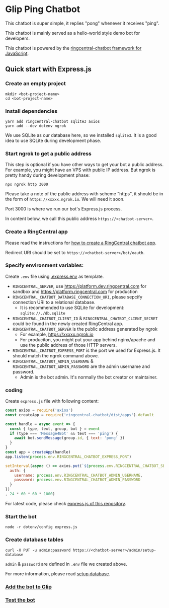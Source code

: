 # Glip Ping Chatbot

This chatbot is super simple, it replies "pong" whenever it receives "ping".

This chatbot is mainly served as a hello-world style demo bot for developers.

This chatbot is powered by the [ringcentral-chatbot framework for JavaScript](https://github.com/tylerlong/ringcentral-chatbot-js).


## Quick start with Express.js

### Create an empty project

```
mkdir <bot-project-name>
cd <bot-project-name>
```


### Install dependencies

```
yarn add ringcentral-chatbot sqlite3 axios
yarn add --dev dotenv ngrok
```

We use SQLite as our database here, so we installed `sqlite3`. It is a good idea to use SQLite during development phase.


### Start ngrok to get a public address

This step is optional if you have other ways to get your bot a public address. For example, you might have an VPS with public IP address. But ngrok is pretty handy during development phase:

```
npx ngrok http 3000
```

Please take a note of the public address with scheme "https", it should be in the form of `https://xxxxx.ngrok.io`. We will need it soon.

Port 3000 is where we run our bot's Express.js process.

In content below, we call this public address `https://<chatbot-server>`.


### Create a RingCentral app

Please read the instructions for [how to create a RingCentral chatbot app](https://github.com/tylerlong/ringcentral-chatbot-js#create-a-ringcentral-app).

Redirect URI should be set to `https://<chatbot-server>/bot/oauth`.


### Specify environment variables:

Create `.env` file using [.express.env](https://github.com/tylerlong/ringcentral-chatbot-js/blob/master/.express.env) as template.

- `RINGCENTRAL_SERVER`, use https://platform.dev.ringcentral.com for sandbox and https://platform.ringcentral.com for production
- `RINGCENTRAL_CHATBOT_DATABASE_CONNECTION_URI`, please sepcify connection URI to a relational database.
    - It is recommended to use SQLite for development: `sqlite://./db.sqlite`
- `RINGCENTRAL_CHATBOT_CLIENT_ID` & `RINGCENTRAL_CHATBOT_CLIENT_SECRET` could be found in the newly created RingCentral app.
- `RINGCENTRAL_CHATBOT_SERVER` is the public address generated by ngrok
    - For example, https://xxxxx.ngrok.io
    - For produciton, you might put your app behind nginx/apache and use the public address of those HTTP servers.
- `RINGCENTRAL_CHATBOT_EXPRESS_PORT` is the port we used for Express.js. It should match the ngrok command above.
- `RINGCENTRAL_CHATBOT_ADMIN_USERNAME` & `RINGCENTRAL_CHATBOT_ADMIN_PASSWORD` are the admin username and password.
    - Admin is the bot admin. It's normally the bot creator or maintainer.


### coding

Create `express.js` file with following content:

```js
const axios = require('axios')
const createApp = require('ringcentral-chatbot/dist/apps').default

const handle = async event => {
  const { type, text, group, bot } = event
  if (type === 'Message4Bot' && text === 'ping') {
    await bot.sendMessage(group.id, { text: 'pong' })
  }
}
const app = createApp(handle)
app.listen(process.env.RINGCENTRAL_CHATBOT_EXPRESS_PORT)

setInterval(async () => axios.put(`${process.env.RINGCENTRAL_CHATBOT_SERVER}/admin/maintain`, undefined, {
  auth: {
    username: process.env.RINGCENTRAL_CHATBOT_ADMIN_USERNAME,
    password: process.env.RINGCENTRAL_CHATBOT_ADMIN_PASSWORD
  }
})
, 24 * 60 * 60 * 1000)
```

For latest code, please check [express.js of this repository](./express.js).


### Start the bot

```
node -r dotenv/config express.js
```


### Create database tables

```
curl -X PUT -u admin:password https://<chatbot-server>/admin/setup-database
```

`admin` & `password` are defined in `.env` file we created above.

For more information, please read [setup database](https://github.com/tylerlong/ringcentral-chatbot-js#setup-database).


### [Add the bot to Glip](https://github.com/tylerlong/glip-ping-chatbot/tree/master#add-the-bot-to-glip)


### [Test the bot](https://github.com/tylerlong/glip-ping-chatbot/tree/master#test-the-bot)
